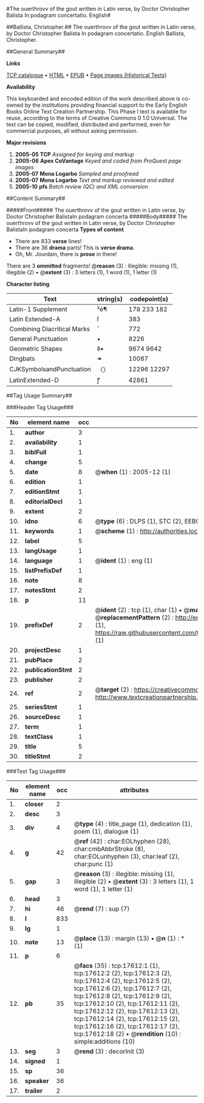 #The ouerthrovv of the gout written in Latin verse, by Doctor Christopher Balista In podagram concertatio. English#

##Ballista, Christopher.##
The ouerthrovv of the gout written in Latin verse, by Doctor Christopher Balista
In podagram concertatio. English
Ballista, Christopher.

##General Summary##

**Links**

[TCP catalogue](http://www.ota.ox.ac.uk/tcp/)  • 
[HTML](http://tei.it.ox.ac.uk/tcp/Texts-HTML/free/A02/A02977.html)  • 
[EPUB](http://tei.it.ox.ac.uk/tcp/Texts-EPUB/free/A02/A02977.epub) • 
[Page images (Historical Texts)](https://data.historicaltexts.jisc.ac.uk/view?pubId=eebo-99852296e&pageId=eebo-99852296e-17612-1)

**Availability**

This keyboarded and encoded edition of the
	       work described above is co-owned by the institutions
	       providing financial support to the Early English Books
	       Online Text Creation Partnership. This Phase I text is
	       available for reuse, according to the terms of Creative
	       Commons 0 1.0 Universal. The text can be copied,
	       modified, distributed and performed, even for
	       commercial purposes, all without asking permission.

**Major revisions**

1. __2005-05__ __TCP__ *Assigned for keying and markup*
1. __2005-06__ __Apex CoVantage__ *Keyed and coded from ProQuest page images*
1. __2005-07__ __Mona Logarbo__ *Sampled and proofread*
1. __2005-07__ __Mona Logarbo__ *Text and markup reviewed and edited*
1. __2005-10__ __pfs__ *Batch review (QC) and XML conversion*

##Content Summary##

#####Front#####
The ouerthrovv of the gout written in Latin verse, by Doctor Christopher BalistaIn podagram concerta
#####Body#####
The ouerthrovv of the gout written in Latin verse, by Doctor Christopher BalistaIn podagram concerta
**Types of content**

  * There are 833 **verse** lines!
  * There are 36 **drama** parts! This is **verse drama**.
  * Oh, Mr. Jourdain, there is **prose** in there!

There are 3 **ommitted** fragments! 
 @__reason__ (3) : illegible: missing (1), illegible (2)  •  @__extent__ (3) : 3 letters (1), 1 word (1), 1 letter (1)

**Character listing**


|Text|string(s)|codepoint(s)|
|---|---|---|
|Latin-1 Supplement|²é¶|178 233 182|
|Latin Extended-A|ſ|383|
|Combining             Diacritical Marks|̄|772|
|General Punctuation|•|8226|
|Geometric Shapes|◊▪|9674 9642|
|Dingbats|❧|10087|
|CJKSymbolsandPunctuation|〈〉|12296 12297|
|LatinExtended-D|ꝭ|42861|

##Tag Usage Summary##

###Header Tag Usage###

|No|element name|occ|attributes|
|---|---|---|---|
|1.|__author__|3||
|2.|__availability__|1||
|3.|__biblFull__|1||
|4.|__change__|5||
|5.|__date__|8| @__when__ (1) : 2005-12 (1)|
|6.|__edition__|1||
|7.|__editionStmt__|1||
|8.|__editorialDecl__|1||
|9.|__extent__|2||
|10.|__idno__|6| @__type__ (6) : DLPS (1), STC (2), EEBO-CITATION (1), PROQUEST (1), VID (1)|
|11.|__keywords__|1| @__scheme__ (1) : http://authorities.loc.gov/ (1)|
|12.|__label__|5||
|13.|__langUsage__|1||
|14.|__language__|1| @__ident__ (1) : eng (1)|
|15.|__listPrefixDef__|1||
|16.|__note__|8||
|17.|__notesStmt__|2||
|18.|__p__|11||
|19.|__prefixDef__|2| @__ident__ (2) : tcp (1), char (1)  •  @__matchPattern__ (2) : ([0-9\-]+):([0-9IVX]+) (1), (.+) (1)  •  @__replacementPattern__ (2) : http://eebo.chadwyck.com/downloadtiff?vid=$1&page=$2 (1), https://raw.githubusercontent.com/textcreationpartnership/Texts/master/tcpchars.xml#$1 (1)|
|20.|__projectDesc__|1||
|21.|__pubPlace__|2||
|22.|__publicationStmt__|2||
|23.|__publisher__|2||
|24.|__ref__|2| @__target__ (2) : https://creativecommons.org/publicdomain/zero/1.0/ (1), http://www.textcreationpartnership.org/docs/. (1)|
|25.|__seriesStmt__|1||
|26.|__sourceDesc__|1||
|27.|__term__|1||
|28.|__textClass__|1||
|29.|__title__|5||
|30.|__titleStmt__|2||


###Text Tag Usage###

|No|element name|occ|attributes|
|---|---|---|---|
|1.|__closer__|2||
|2.|__desc__|3||
|3.|__div__|4| @__type__ (4) : title_page (1), dedication (1), poem (1), dialogue (1)|
|4.|__g__|42| @__ref__ (42) : char:EOLhyphen (28), char:cmbAbbrStroke (8), char:EOLunhyphen (3), char:leaf (2), char:punc (1)|
|5.|__gap__|3| @__reason__ (3) : illegible: missing (1), illegible (2)  •  @__extent__ (3) : 3 letters (1), 1 word (1), 1 letter (1)|
|6.|__head__|3||
|7.|__hi__|46| @__rend__ (7) : sup (7)|
|8.|__l__|833||
|9.|__lg__|1||
|10.|__note__|13| @__place__ (13) : margin (13)  •  @__n__ (1) : * (1)|
|11.|__p__|6||
|12.|__pb__|35| @__facs__ (35) : tcp:17612:1 (1), tcp:17612:2 (2), tcp:17612:3 (2), tcp:17612:4 (2), tcp:17612:5 (2), tcp:17612:6 (2), tcp:17612:7 (2), tcp:17612:8 (2), tcp:17612:9 (2), tcp:17612:10 (2), tcp:17612:11 (2), tcp:17612:12 (2), tcp:17612:13 (2), tcp:17612:14 (2), tcp:17612:15 (2), tcp:17612:16 (2), tcp:17612:17 (2), tcp:17612:18 (2)  •  @__rendition__ (10) : simple:additions (10)|
|13.|__seg__|3| @__rend__ (3) : decorInit (3)|
|14.|__signed__|1||
|15.|__sp__|36||
|16.|__speaker__|36||
|17.|__trailer__|2||

